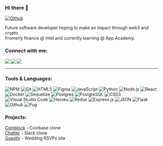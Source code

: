 <!--

![Bootstrap](https://img.shields.io/badge/bootstrap-%23563D7C.svg?style=for-the-badge&logo=bootstrap&logoColor=white)
[<img src="https://img.icons8.com/fluent/48/000000/facebook-new.png" width="3.5%"/>](https://www.facebook.com/celestewinterton/)  &nbsp; 
[<img src="https://img.icons8.com/color/48/000000/twitter.png" width="3.5%"/>](https://twitter.com/celestewinterton)  &nbsp; 
[<img src="https://github.com/sciencepal/sciencepal/blob/master/assets/discord-round.svg" width="3.5%"/>](https://discord.gg/MnUUbHe)  &nbsp; 
-->
### Hi there 👋
[![Github](https://img.shields.io/github/followers/celestewinterton?label=Follow&style=social)](https://github.com/celestewinterton)
<!-- ![](https://visitor-badge.glitch.me/badge?page_id=celestewinterton.celestewinterton) -->

Future software developer hoping to make an impact through web3 and crypto. <br/>
Fromerly finance @ Intel and currently learning @ App Academy.

### Connect with me: 
  
<a href="https://www.linkedin.com/in/celestewinterton/" target="_blank">
  <img align="left"  src="https://img.shields.io/badge/LinkedIn-0077B5?style=for-the-badge&logo=linkedin&logoColor=white" />
</a>
<a href="https://angel.co/celeste-winterton" target="_blank">
    <img align="left"  src="https://img.shields.io/badge/AngelList-%23D4D4D4.svg?style=for-the-badge&logo=AngelList&logoColor=black" />
 </a>
<a href="mailto:celestewinterton@gmail.com" target="_blank">
   <img align="left"src="https://img.shields.io/badge/Gmail-D14836?style=for-the-badge&logo=gmail&logoColor=white" />
</a>

<br>

**************

### Tools & Languages:

![NPM](https://img.shields.io/badge/npm-CB3837?style=for-the-badge&logo=npm&logoColor=white) 
![Git](https://img.shields.io/badge/git-%23F05033.svg?style=for-the-badge&logo=git&logoColor=white) 
![HTML5](https://img.shields.io/badge/html5-%23E34F26.svg?style=for-the-badge&logo=html5&logoColor=white)
![Figma](https://img.shields.io/badge/figma-%23F24E1E.svg?style=for-the-badge&logo=figma&logoColor=white)
![JavaScript](https://img.shields.io/badge/javascript-%23323330.svg?style=for-the-badge&logo=javascript&color=%23F7DF1E&logoColor=white)
![Python](https://img.shields.io/badge/-Python-F9DC3E.svg?logo=Python&style=for-the-badge)
![Node.js](https://img.shields.io/badge/Node.js-339933?style=for-the-badge&logo=nodedotjs&logoColor=white)
![React](https://img.shields.io/badge/react%20-%2300D9FF.svg?&style=for-the-badge&logo=react&logoColor=white)
![Docker](https://img.shields.io/badge/docker-%230db7ed.svg?style=for-the-badge&logo=docker&logoColor=white)
![Sequelize](https://img.shields.io/badge/Sequelize-52B0E7?style=for-the-badge&logo=Sequelize&logoColor=white) 
![Postgres](https://img.shields.io/badge/postgres-%23316192.svg?style=for-the-badge&logo=postgresql&logoColor=white)
![PostgreSQL](https://img.shields.io/badge/PostgreSQL-316192?style=for-the-badge&logo=postgresql&logoColor=white)
![CSS3](https://img.shields.io/badge/css3-%231572B6.svg?style=for-the-badge&logo=css3&logoColor=white) 
![Visual Studio Code](https://img.shields.io/badge/Visual%20Studio%20Code-0078d7.svg?style=for-the-badge&logo=visual-studio-code&logoColor=white)
![Heroku](https://img.shields.io/badge/Heroku-430098?style=for-the-badge&logo=heroku&logoColor=white) 
![Redux](https://img.shields.io/badge/Redux-593D88?style=for-the-badge&logo=redux&logoColor=white) 
![Express.js](https://img.shields.io/badge/express.js-%23404d59.svg?style=for-the-badge&logo=express&logoColor=%2361DAFB)
![JSON](https://img.shields.io/badge/json-5E5C5C?style=for-the-badge&logo=json&logoColor=white) 
![Flask](https://img.shields.io/badge/Flask-000000?style=for-the-badge&logo=flask&logoColor=white)
![Github](https://img.shields.io/badge/GitHub-100000?style=for-the-badge&logo=github&logoColor=white)
![Pug](https://img.shields.io/badge/Pug-FFF?style=for-the-badge&logo=pug&logoColor=A86454)

<!-- [![Top Langs](https://github-readme-stats.vercel.app/api/top-langs/?username=celestewinterton&layout=compact)](https://github.com/anuraghazra/github-readme-stats)
 -->
 
<!--  ![Anurag's GitHub stats](https://github-readme-stats.vercel.app/api?username=celestewinterton&show_icons=true&theme=tokyonight) 

Note: Available ranks are S+ (top 1%), S (top 25%), A++ (top 45%), A+ (top 60%), and B+ (everyone). The values are calculated by using the cumulative distribution function using commits, contributions, issues, stars, pull requests, followers, and owned repositories -->

<!-- <p>
  <img alt="TypeScript" src="https://img.shields.io/badge/-TypeScript-007ACC?style=flat-square&logo=typescript&logoColor=white" />
  <img alt="angular" src="https://img.shields.io/badge/-Angular-DD0031?style=flat-square&logo=angular&logoColor=white" />
  <img alt="Brave browser" src="https://img.shields.io/badge/-Brave_Browser-FB542B?style=flat-square&logo=brave&logoColor=white" />
</p> -->
  
### Projects:

<a href="https://seat-me-guestly.herokuapp.com/" target="_blank" rel="noopener noreferrer">Coinblock</a> - Coinbase clone <br />
<a href="https://chatter-with-us.herokuapp.com/" target="_blank" rel="noopener noreferrer">Chatter</a> - Slack clone <br />
<a href="https://coinblock-trading.herokuapp.com/" target="_blank" rel="noopener noreferrer">Guestly</a> - Wedding RSVPs site <br />

  
<!-- <table>
  <tbody>
    <tr>
      <td width="25%" align="center">
        <a href="https://seat-me-guestly.herokuapp.com/" target="_blank" rel="noopener noreferrer">
          <img alt=""
               src="https://user-images.githubusercontent.com/96894806/167314592-c92f6531-bb7d-45c6-a984-5f4d75112a30.png" />
        </a>
      </td>
      <td width="25%" align="center">
        <a href="https://chatter-with-us.herokuapp.com/" target="_blank" rel="noopener noreferrer">
          <img alt=""
               src="https://user-images.githubusercontent.com/96894806/171545128-499b5eec-fe19-407b-9eb9-d990adc1b875.png" />
        </a>
      </td>
      <td width="25%" align="center">
        <a href="https://coinblock-trading.herokuapp.com/" target="_blank" rel="noopener noreferrer">
          <img alt=""
               src="https://user-images.githubusercontent.com/96894806/174206697-9d35ff0c-5716-4c4d-a3e6-01b30604dd04.png" />
        </a>
      </td>
      <td width="25%" align="center"><a href="#">More projects <br/>coming soon!</a></td>
      <td width="25%" align="center"></td>
    </tr>
  </tbody>
</table> -->
<!--  [![Readme Card](https://github-readme-stats.vercel.app/api/pin/?username=celestewinterton&repo=coinblock&theme=gotham&card_width=500)](https://github.com/celestewinterton/coinblock) -->

